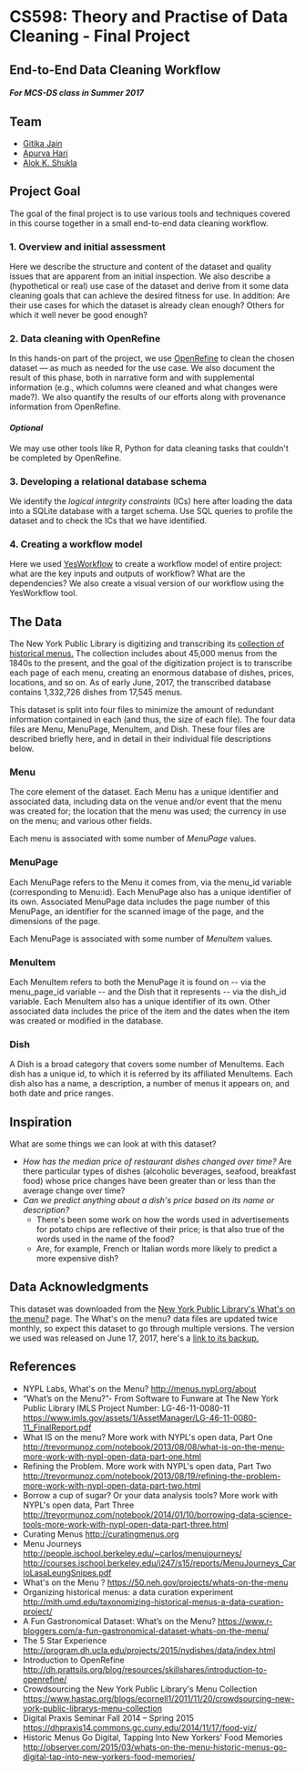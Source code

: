 # CS598: Theory and Practise of Data Cleaning - Final Project
## End-to-End Data Cleaning Workflow

##### For MCS-DS class in Summer 2017

## Team


- [Gitika Jain](mailto:gitikaj2@illinois.edu?Subject=CS598Project)
- [Apurva Hari](mailto:vhari22@illinois.edu?Subject=CS598Project)
- [Alok K. Shukla](mailto:alokks2@illinois.edu?Subject=CS598Project)


## Project Goal

The goal of the final project is to use various tools and techniques covered in this course together in a small end-to-end data cleaning workflow.

### 1. Overview and initial assessment

Here we describe the structure and content of the dataset and quality issues that are apparent from an initial inspection. We also describe a (hypothetical or real) use case of the dataset and derive from it some data cleaning goals that can achieve the desired fitness for use. In addition: Are their use cases for which the dataset is already clean enough? Others for which it well never be good enough? 

### 2. Data cleaning with OpenRefine

In this hands-on part of the project, we use [OpenRefine](openrefine.org) to clean the chosen dataset — as much as needed for the use case. We also document the result of this phase, both in narrative form and with supplemental information (e.g., which columns were cleaned and what changes were made?). We also quantify the results of our efforts along with provenance information from OpenRefine. 

#### *Optional* 
We may use other tools like R, Python for data cleaning tasks that couldn't be completed by OpenRefine.

### 3. Developing a relational database schema

We identify the *logical integrity constraints* (ICs) here after loading the data into a SQLite database with a target schema. Use SQL queries to profile the dataset and to check the ICs that we have identified.

### 4. Creating a workflow model

Here we used [YesWorkflow](https://github.com/yesworkflow-org) to create a workflow model of entire project: what are the key inputs and outputs of workflow? What are the dependencies?
We also create a visual version of our workflow using the YesWorkflow tool. 

## The Data

The New York Public Library is digitizing and transcribing its [collection of historical menus.](http://menus.nypl.org/) The collection includes about 45,000 menus from the 1840s to the present, and the goal of the digitization project is to transcribe each page of each menu, creating an enormous database of dishes, prices, locations, and so on. As of early June, 2017, the transcribed database contains 1,332,726 dishes from 17,545 menus.

This dataset is split into four files to minimize the amount of redundant information contained in each (and thus, the size of each file). The four data files are Menu, MenuPage, MenuItem, and Dish. These four files are described briefly here, and in detail in their individual file descriptions below.

### Menu
The core element of the dataset. Each Menu has a unique identifier and associated data, including data on the venue and/or event that the menu was created for; the location that the menu was used; the currency in use on the menu; and various other fields.

Each menu is associated with some number of _MenuPage_ values.

### MenuPage
Each MenuPage refers to the Menu it comes from, via the menu_id variable (corresponding to Menu:id). Each MenuPage also has a unique identifier of its own. Associated MenuPage data includes the page number of this MenuPage, an identifier for the scanned image of the page, and the dimensions of the page.

Each MenuPage is associated with some number of _MenuItem_ values.

### MenuItem
Each MenuItem refers to both the MenuPage it is found on -- via the menu_page_id variable -- and the Dish that it represents -- via the dish_id variable. Each MenuItem also has a unique identifier of its own. Other associated data includes the price of the item and the dates when the item was created or modified in the database.

### Dish
A Dish is a broad category that covers some number of MenuItems. Each dish has a unique id, to which it is referred by its affiliated MenuItems. Each dish also has a name, a description, a number of menus it appears on, and both date and price ranges.

## Inspiration

What are some things we can look at with this dataset?

- *How has the median price of restaurant dishes changed over time?* 
Are there particular types of dishes (alcoholic beverages, seafood, breakfast food) whose price changes have been greater than or less than the average change over time?
- *Can we predict anything about a dish's price based on its name or description?*
	- There's been some work on how the words used in advertisements for potato chips are reflective of their price; is that also true of the words used in the name of the food? 
	- Are, for example, French or Italian words more likely to predict a more expensive dish?

## Data Acknowledgments

This dataset was downloaded from the [New York Public Library's What's on the menu?](http://menus.nypl.org/) page. The What's on the menu? data files are updated twice monthly, so expect this dataset to go through multiple versions. The version we used was released on June 17, 2017, here's a [link to its backup.](https://d1b10bmlvqabco.cloudfront.net/attach/j29ig2ca7rxkr/iz0l1mgxmqg6g9/j58nqqqyoly2/NYPL_Dataset.zip) 

## References

- NYPL Labs, What's on the Menu? <http://menus.nypl.org/about>
- “What’s on the Menu?”- From Software to Funware at The New York Public Library IMLS Project Number: LG-46-11-0080-11 <https://www.imls.gov/assets/1/AssetManager/LG-46-11-0080-11_FinalReport.pdf>
- What IS on the menu? More work with NYPL's open data, Part One <http://trevormunoz.com/notebook/2013/08/08/what-is-on-the-menu-more-work-with-nypl-open-data-part-one.html>
- Refining the Problem. More work with NYPL's open data, Part Two <http://trevormunoz.com/notebook/2013/08/19/refining-the-problem-more-work-with-nypl-open-data-part-two.html>
- Borrow a cup of sugar? Or your data analysis tools? More work with NYPL's open data, Part Three <http://trevormunoz.com/notebook/2014/01/10/borrowing-data-science-tools-more-work-with-nypl-open-data-part-three.html>
- Curating Menus <http://curatingmenus.org>
- Menu Journeys <http://people.ischool.berkeley.edu/~carlos/menujourneys/> <http://courses.ischool.berkeley.edu/i247/s15/reports/MenuJourneys_CarloLasaLeungSnipes.pdf>
- What's on the Menu ? <https://50.neh.gov/projects/whats-on-the-menu>
- Organizing historical menus: a data curation experiment <http://mith.umd.edu/taxonomizing-historical-menus-a-data-curation-project/>
- A Fun Gastronomical Dataset: What’s on the Menu? <https://www.r-bloggers.com/a-fun-gastronomical-dataset-whats-on-the-menu/>
- The 5 Star Experience <http://program.dh.ucla.edu/projects/2015/nydishes/data/index.html>
- Introduction to OpenRefine <http://dh.prattsils.org/blog/resources/skillshares/introduction-to-openrefine/>
- Crowdsourcing the New York Public Library's Menu Collection <https://www.hastac.org/blogs/ecornell1/2011/11/20/crowdsourcing-new-york-public-librarys-menu-collection>
- Digital Praxis Seminar Fall 2014 – Spring 2015 <https://dhpraxis14.commons.gc.cuny.edu/2014/11/17/food-viz/>
- Historic Menus Go Digital, Tapping Into New Yorkers’ Food Memories <http://observer.com/2015/03/whats-on-the-menu-historic-menus-go-digital-tap-into-new-yorkers-food-memories/>




